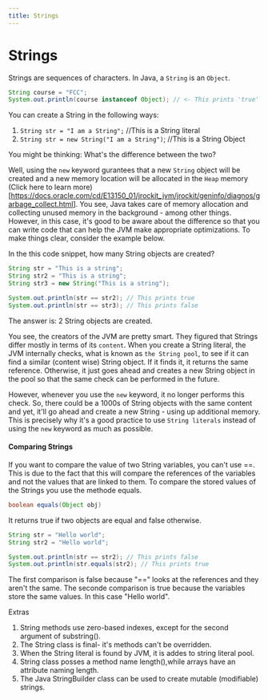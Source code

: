 ```yaml
---
title: Strings
---
```

# Strings

Strings are sequences of characters. In Java, a `String` is an `Object`.

```java
String course = "FCC";
System.out.println(course instanceof Object); // <- This prints 'true'
```

You can create a String in the following ways:

1.  `String str = "I am a String";` //This is a String literal
2.  `String str = new String("I am a String")`; //This is a String Object

You might be thinking: What's the difference between the two?

Well, using the `new` keyword gurantees that a new `String` object will be created and a new memory location will be allocated in the `Heap` memory (Click here to learn more)<a href='https://docs.oracle.com/cd/E13150_01/jrockit_jvm/jrockit/geninfo/diagnos/garbage_collect.html' target='_blank' rel='nofollow'>[https://docs.oracle.com/cd/E13150_01/jrockit_jvm/jrockit/geninfo/diagnos/garbage_collect.html</a>]. You see, Java takes care of memory allocation and collecting unused memory in the background - among other things. However, in this case, it's good to be aware about the difference so that you can write code that can help the JVM make appropriate optimizations. To make things clear, consider the example below. 

In the this code snippet, how many String objects are created?

```java
String str = "This is a string";
String str2 = "This is a string";
String str3 = new String("This is a string");

System.out.println(str == str2); // This prints true
System.out.println(str == str3); // This prints false
```

The answer is: 2 String objects are created.

You see, the creators of the JVM are pretty smart. They figured that Strings differ mostly in terms of its `content`. When you create a String literal, the JVM internally checks, what is known as `the String pool`, to see if it can find a similar (content wise) String object. If it finds it, it returns the same reference. Otherwise, it just goes ahead and creates a new String object in the pool so that the same check can be performed in the future.

However, whenever you use the `new` keyword, it no longer performs this check. So, there could be a 1000s of String objects with the same content and yet, it'll go ahead and create a new String - using up additional memory. This is precisely why it's a good practice to use `String literals` instead of using the `new` keyword as much as possible.

#### Comparing Strings 
If you want to compare the value of two String variables, you can't use ==. This is due to the fact that this will compare the references of the variables and not the values that are linked to them. To compare the stored values of the Strings you use the methode equals.

```java
boolean equals(Object obj)
```

It returns true if two objects are equal and false otherwise. 
```java
String str = "Hello world";
String str2 = "Hello world";

System.out.println(str == str2); // This prints false
System.out.println(str.equals(str2); // This prints true
```
The first comparison is false because "==" looks at the references and they aren't the same.
The seconde comparison is true because the variables store the same values. In this case "Hello world".

Extras
1. String methods use zero-based indexes, except for the second argument of substring().
2. The String class is final- it's methods can't be overridden.
3. When the String literal is found by JVM, it is addes to string literal pool.
4. String class posses a method name length(),while arrays have an attribute naming length.
5. The Java StringBuilder class can be used to create mutable (modifiable) strings.
